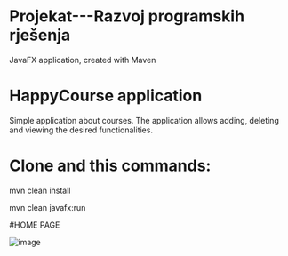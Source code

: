 # Projekat---Razvoj programskih rješenja
JavaFX application, created with Maven
# HappyCourse application
 
Simple application about courses. 
The application allows adding, deleting
and viewing the desired functionalities.

# Clone and this commands: 

mvn clean install 

mvn clean javafx:run


#HOME PAGE

![image](https://user-images.githubusercontent.com/80125386/220793269-53f7f8fb-42fd-4502-9e22-a7c1c9761849.png)
